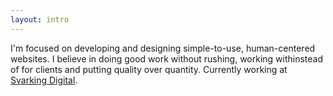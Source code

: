 ```yaml
---
layout: intro
---
```



<div class="intro"><p class="intro-text">I'm focused on developing and designing simple-to-use, human-centered websites. I believe in doing good work without rushing, working withinstead of for clients and putting quality over quantity. Currently working at <a target="_blank" href="http://svarking.digital">Svarking Digital</a>.</p></div>